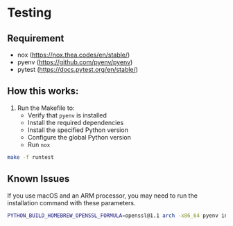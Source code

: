 # Testing

## Requirement
- nox (https://nox.thea.codes/en/stable/)
- pyenv (https://github.com/pyenv/pyenv)
- pytest (https://docs.pytest.org/en/stable/)

## How this works:
1. Run the Makefile to:
    - Verify that `pyenv` is installed
    - Install the required dependencies
    - Install the specified Python version
    - Configure the global Python version
    - Run `nox`

```bash
make -f runtest
```

## Known Issues

If you use macOS and an ARM processor, you may need to run the installation command with these parameters.

```bash
PYTHON_BUILD_HOMEBREW_OPENSSL_FORMULA=openssl@1.1 arch -x86_64 pyenv install 3.12.2
```